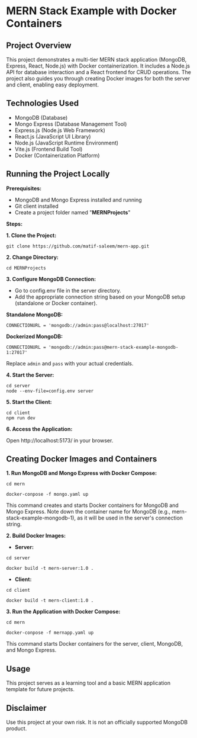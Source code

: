# MERN Stack Example with Docker Containers

## Project Overview
This project demonstrates a multi-tier MERN stack application (MongoDB, Express, React, Node.js) with Docker containerization. It includes a Node.js API for database interaction and a React frontend for CRUD operations. The project also guides you through creating Docker images for both the server and client, enabling easy deployment.

## Technologies Used
* MongoDB (Database)
* Mongo Express (Database Management Tool)
* Express.js (Node.js Web Framework)
* React.js (JavaScript UI Library)
* Node.js (JavaScript Runtime Environment)
* Vite.js (Frontend Build Tool)
* Docker (Containerization Platform)

## Running the Project Locally

**Prerequisites:**

* MongoDB and Mongo Express installed and running
* Git client installed
* Create a project folder named "**MERNProjects**"


**Steps:**

**1. Clone the Project:**
```
git clone https://github.com/matif-saleem/mern-app.git
```

**2. Change Directory:**

```
cd MERNProjects
```

**3. Configure MongoDB Connection:**

* Go to config.env file in the server directory.
* Add the appropriate connection string based on your MongoDB setup (standalone or Docker container).

**Standalone MongoDB:**

```
CONNECTIONURL = 'mongodb://admin:pass@localhost:27017'
```

**Dockerized MongoDB:**

```
CONNECTIONURL = 'mongodb://admin:pass@mern-stack-example-mongodb-1:27017'
```

Replace `admin` and `pass` with your actual credentials.

**4. Start the Server:**

```
cd server
node --env-file=config.env server
```

**5. Start the Client:**

```
cd client
npm run dev
```

**6. Access the Application:**

Open http://localhost:5173/ in your browser.

## Creating Docker Images and Containers

**1. Run MongoDB and Mongo Express with Docker Compose:**

```
cd mern

docker-conpose -f mongo.yaml up
```

This command creates and starts Docker containers for MongoDB and Mongo Express. Note down the container name for MongoDB (e.g., mern-stack-example-mongodb-1), as it will be used in the server's connection string.

**2. Build Docker Images:**

* **Server:**

```
cd server

docker build -t mern-server:1.0 .
```

* **Client:**

```
cd client

docker build -t mern-client:1.0 .
```

**3. Run the Application with Docker Compose:**

```
cd mern

docker-conpose -f mernapp.yaml up
```

This command starts Docker containers for the server, client, MongoDB, and Mongo Express.

## Usage

This project serves as a learning tool and a basic MERN application template for future projects.

## Disclaimer

Use this project at your own risk. It is not an officially supported MongoDB product.
